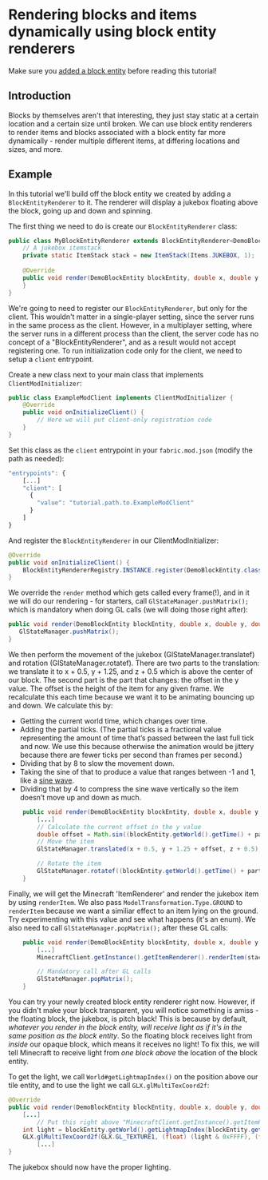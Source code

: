 # Rendering blocks and items dynamically using block entity renderers

Make sure you [added a block entity](../tutorial/blockentity.md) before
reading this tutorial\!

## Introduction

Blocks by themselves aren't that interesting, they just stay static at a
certain location and a certain size until broken. We can use block
entity renderers to render items and blocks associated with a block
entity far more dynamically - render multiple different items, at
differing locations and sizes, and more.

## Example

In this tutorial we'll build off the block entity we created by adding a
`BlockEntityRenderer` to it. The renderer will display a jukebox
floating above the block, going up and down and spinning.

The first thing we need to do is create our `BlockEntityRenderer` class:

```java
public class MyBlockEntityRenderer extends BlockEntityRenderer<DemoBlockEntity> {
    // A jukebox itemstack
    private static ItemStack stack = new ItemStack(Items.JUKEBOX, 1);
    
    @Override
    public void render(DemoBlockEntity blockEntity, double x, double y, double z, float partialTicks, int destroyStage) {
    }
}
```

We're going to need to register our `BlockEntityRenderer`, but only for
the client. This wouldn't matter in a single-player setting, since the
server runs in the same process as the client. However, in a multiplayer
setting, where the server runs in a different process than the client,
the server code has no concept of a "BlockEntityRenderer", and as a
result would not accept registering one. To run initialization code only
for the client, we need to setup a `client` entrypoint.

Create a new class next to your main class that implements
`ClientModInitializer`:

```java
public class ExampleModClient implements ClientModInitializer {
    @Override
    public void onInitializeClient() {
        // Here we will put client-only registration code
    }
}
```

Set this class as the `client` entrypoint in your `fabric.mod.json`
(modify the path as needed):

```javascript
"entrypoints": {
    [...]
    "client": [
      {
        "value": "tutorial.path.to.ExampleModClient"
      }
    ]
}    
```

And register the `BlockEntityRenderer` in our ClientModInitializer:

```java
@Override
public void onInitializeClient() {
    BlockEntityRendererRegistry.INSTANCE.register(DemoBlockEntity.class, new MyBlockEntityRenderer());
}
```

We override the `render` method which gets called every frame(\!), and
in it we will do our rendering - for starters, call
`GlStateManager.pushMatrix();` which is mandatory when doing GL calls
(we will doing those right after):

```java
public void render(DemoBlockEntity blockEntity, double x, double y, double z, float partialTicks, int destroyStage) {
   GlStateManager.pushMatrix();
}
```

We then perform the movement of the jukebox (GlStateManager.translatef)
and rotation (GlStateManager.rotatef). There are two parts to the
translation: we translate it to x + 0.5, y + 1.25, and z + 0.5 which is
above the center of our block. The second part is the part that changes:
the offset in the y value. The offset is the height of the item for any
given frame. We recalculate this each time because we want it to be
animating bouncing up and down. We calculate this by:

- Getting the current world time, which changes over time.
- Adding the partial ticks. (The partial ticks is a fractional value
  representing the amount of time that’s passed between the last full
  tick and now. We use this because otherwise the animation would be
  jittery because there are fewer ticks per second than frames per
  second.)
- Dividing that by 8 to slow the movement down.
- Taking the sine of that to produce a value that ranges between -1
  and 1, like a [sine
  wave](https://www.electronicshub.org/wp-content/uploads/2015/07/11.jpg).
- Dividing that by 4 to compress the sine wave vertically so the item
  doesn’t move up and down as much.

<!-- end list --->

```java
    public void render(DemoBlockEntity blockEntity, double x, double y, double z, float partialTicks, int destroyStage) {
        [...]
        // Calculate the current offset in the y value
        double offset = Math.sin((blockEntity.getWorld().getTime() + partialTicks) / 8.0) / 4.0;
        // Move the item
        GlStateManager.translated(x + 0.5, y + 1.25 + offset, z + 0.5);

        // Rotate the item
        GlStateManager.rotatef((blockEntity.getWorld().getTime() + partialTicks) * 4, 0, 1, 0);
    }
```

Finally, we will get the Minecraft 'ItemRenderer' and render the jukebox
item by using `renderItem`. We also pass
`ModelTransformation.Type.GROUND` to `renderItem` because we want a
similiar effect to an item lying on the ground. Try experimenting with
this value and see what happens (it's an enum). We also need to call
`GlStateManager.popMatrix();` after these GL calls:

```java
    public void render(DemoBlockEntity blockEntity, double x, double y, double z, float partialTicks, int destroyStage) {
        [...]
        MinecraftClient.getInstance().getItemRenderer().renderItem(stack, ModelTransformation.Type.GROUND);

        // Mandatory call after GL calls
        GlStateManager.popMatrix();
    }
```

You can try your newly created block entity renderer right now. However,
if you didn't make your block transparent, you will notice something is
amiss - the floating block, the jukebox, is pitch black\! This is
because by default, *whatever you render in the block entity, will
receive light as if it's in the same position as the block entity*. So
the floating block receives light from *inside* our opaque block, which
means it receives no light\! To fix this, we will tell Minecraft to
receive light from *one block above* the location of the block entity.

To get the light, we call `World#getLightmapIndex()` on the position
above our tile entity, and to use the light we call
`GLX.glMultiTexCoord2f`:

```java
@Override
public void render(DemoBlockEntity blockEntity, double x, double y, double z, float partialTicks, int destroyStage) {
    [...]
        // Put this right above "MinecraftClient.getInstance().getItemRenderer().renderItem(stack, ModelTransformation.Type.GROUND);"
    int light = blockEntity.getWorld().getLightmapIndex(blockEntity.getPos().up(), 0);
    GLX.glMultiTexCoord2f(GLX.GL_TEXTURE1, (float) (light & 0xFFFF), (float) ((light >> 16) & 0xFFFF));
        [...]
}
```

The jukebox should now have the proper lighting.
